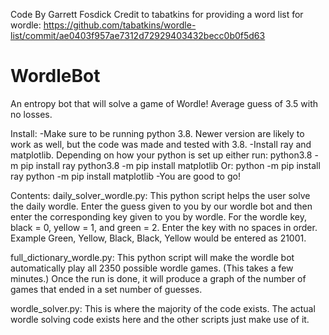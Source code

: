 Code By Garrett Fosdick 
Credit to tabatkins for providing a word list for wordle: https://github.com/tabatkins/wordle-list/commit/ae0403f957ae7312d72929403432becc0b0f5d63

# WordleBot
An entropy bot that will solve a game of Wordle!  Average guess of 3.5 with no losses.

Install: -Make sure to be running python 3.8. Newer version are likely to work as well, but the code was made and tested with 3.8. -Install ray and matplotlib. Depending on how your python is set up either run: python3.8 -m pip install ray python3.8 -m pip install matplotlib Or: python -m pip install ray python -m pip install matplotlib -You are good to go!

Contents: daily_solver_wordle.py: This python script helps the user solve the daily wordle. Enter the guess given to you by our wordle bot and then enter the corresponding key given to you by wordle. For the wordle key, black = 0, yellow = 1, and green = 2. Enter the key with no spaces in order. Example Green, Yellow, Black, Black, Yellow would be entered as 21001.

full_dictionary_wordle.py: This python script will make the wordle bot automatically play all 2350 possible wordle games. (This takes a few minutes.) Once the run is done, it will produce a graph of the number of games that ended in a set number of guesses.

wordle_solver.py: This is where the majority of the code exists. The actual wordle solving code exists here and the other scripts just make use of it.

